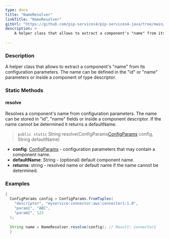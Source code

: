 ```yaml
---
type: docs
title: "NameResolver"
linkTitle: "NameResolver"
gitUrl: "https://github.com/pip-services4/pip-services4-java/tree/main/pip-services4-components-java"
description: > 
    A helper class that allows to extract a component's "name" from its configuration parameters.
    
---
```

### Description
A helper class that allows to extract a component's "name" from its configuration parameters.
The name can be defined in the "id" or "name" parameters or inside a component of type descriptor.

### Static Methods

#### resolve
Resolves a component's name from configuration parameters.
The name can be stored in "id", "name" fields or inside a component descriptor.
If the name cannot be determined it returns a defaultName.

> `public static` String resolve(ConfigParams[ConfigParams](../config_params) config, String defaultName)

- **config**: [ConfigParams](../config_params) - configuration parameters that may contain a component name.
- **defaultName**: String - (optional) default component name.
- **returns**: string - resolved name or default name if the name cannot be determined.

### Examples

```java
{
  ConfigParams config = ConfigParams.fromTuples(
    "descriptor", "myservice:connector:aws:connector1:1.0",
    "param1", "ABC",
    "param2", 123
  );
 
  String name = NameResolver.resolve(config); // Result: connector1
  }
```

